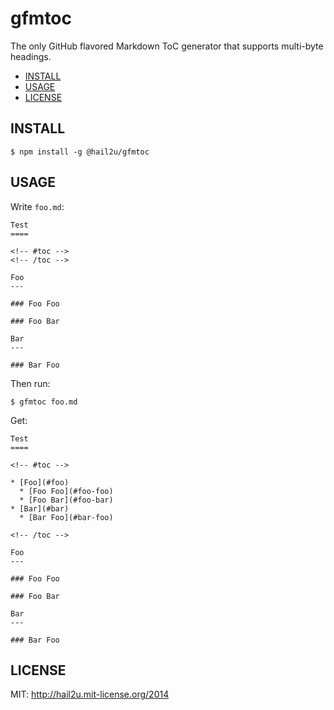 gfmtoc
======

The only GitHub flavored Markdown ToC generator that supports
multi-byte headings.

<!-- #toc -->

* [INSTALL](#install)
* [USAGE](#usage)
* [LICENSE](#license)

<!-- /toc -->


INSTALL
-------

    $ npm install -g @hail2u/gfmtoc


USAGE
-----

Write `foo.md`:

    Test
    ====
    
    <!-- #toc -->
    <!-- /toc -->
    
    Foo
    ---
    
    ### Foo Foo
    
    ### Foo Bar
    
    Bar
    ---
    
    ### Bar Foo

Then run:

    $ gfmtoc foo.md

Get:

    Test
    ====
    
    <!-- #toc -->
    
    * [Foo](#foo)
      * [Foo Foo](#foo-foo)
      * [Foo Bar](#foo-bar)
    * [Bar](#bar)
      * [Bar Foo](#bar-foo)
    
    <!-- /toc -->
    
    Foo
    ---
    
    ### Foo Foo
    
    ### Foo Bar
    
    Bar
    ---
    
    ### Bar Foo


LICENSE
-------

MIT: http://hail2u.mit-license.org/2014
